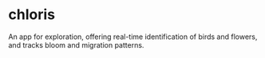 # chloris
An app for exploration, offering real-time identification of birds and flowers, and tracks bloom and migration patterns.
